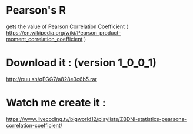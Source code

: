 # Pearson's R
gets the value of Pearson Correlation Coefficient ( https://en.wikipedia.org/wiki/Pearson_product-moment_correlation_coefficient )
# Download it : (version 1_0_0_1)
http://puu.sh/qFGG7/a828e3c6b5.rar
# Watch me create it : 
https://www.livecoding.tv/bigworld12/playlists/ZBDNl-statistics-pearsons-correlation-coefficient/
